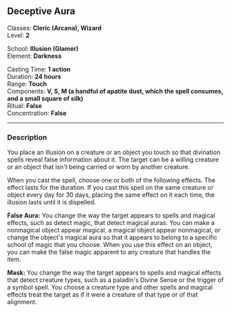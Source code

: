 ## Deceptive Aura

Classes: **Cleric (Arcana), Wizard**  
Level: **2**  

School: **Illusion (Glamer)**  
Element: **Darkness**  

Casting Time: **1 action**  
Duration: **24 hours**  
Range: **Touch**  
Components: **V, S, M (a handful of apatite dust, which the spell consumes, and a small square of silk)**  
Ritual: **False**  
Concentration: **False**  

------

### Description

You place an illusion on a creature or an object you touch so that divination spells reveal false information about it. The target can be a willing creature or an object that isn't being carried or worn by another creature.

When you cast the spell, choose one or both of the following effects. The effect lasts for the duration. If you cast this spell on the same creature or object every day for 30 days, placing the same effect on it each time, the illusion lasts until it is dispelled.

**False Aura:** You change the way the target appears to spells and magical effects, such as detect magic, that detect magical auras. You can make a nonmagical object appear magical, a magical object appear nonmagical, or change the object's magical aura so that it appears to belong to a specific school of magic that you choose. When you use this effect on an object, you can make the false magic apparent to any creature that handles the item.

**Mask:** You change the way the target appears to spells and magical effects that detect creature types, such as a paladin's Divine Sense or the trigger of a symbol spell. You choose a creature type and other spells and magical effects treat the target as if it were a creature of that type or of that alignment.